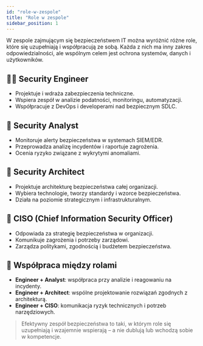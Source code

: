 ```yaml
---
id: "role-w-zespole"
title: "Role w zespole"
sidebar_position: 1
---
```


W zespole zajmującym się bezpieczeństwem IT można wyróżnić różne role, które się uzupełniają i współpracują ze sobą. Każda z nich ma inny zakres odpowiedzialności, ale wspólnym celem jest ochrona systemów, danych i użytkowników.

## 👨‍💻 Security Engineer

- Projektuje i wdraża zabezpieczenia techniczne.  
- Wspiera zespół w analizie podatności, monitoringu, automatyzacji.  
- Współpracuje z DevOps i developerami nad bezpiecznym SDLC.

## 🧠 Security Analyst

- Monitoruje alerty bezpieczeństwa w systemach SIEM/EDR.  
- Przeprowadza analizę incydentów i raportuje zagrożenia.  
- Ocenia ryzyko związane z wykrytymi anomaliami.

## 🧱 Security Architect

- Projektuje architekturę bezpieczeństwa całej organizacji.  
- Wybiera technologie, tworzy standardy i wzorce bezpieczeństwa.  
- Działa na poziomie strategicznym i infrastrukturalnym.

## 🎩 CISO (Chief Information Security Officer)

- Odpowiada za strategię bezpieczeństwa w organizacji.  
- Komunikuje zagrożenia i potrzeby zarządowi.  
- Zarządza politykami, zgodnością i budżetem bezpieczeństwa.

## 👥 Współpraca między rolami

- **Engineer + Analyst**: współpraca przy analizie i reagowaniu na incydenty.  
- **Engineer + Architect**: wspólne projektowanie rozwiązań zgodnych z architekturą.  
- **Engineer + CISO**: komunikacja ryzyk technicznych i potrzeb narzędziowych.

> Efektywny zespół bezpieczeństwa to taki, w którym role się uzupełniają i wzajemnie wspierają – a nie dublują lub wchodzą sobie w kompetencje.
